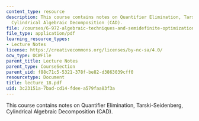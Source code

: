 ```yaml
---
content_type: resource
description: This course contains notes on Quantifier Elimination, Tarski-Seidenberg,
  Cylindrical Algebraic Decomposition (CAD).
file: /courses/6-972-algebraic-techniques-and-semidefinite-optimization-spring-2006/3c23151a7badcd14fdeea579faa83f3a_lecture_18.pdf
file_type: application/pdf
learning_resource_types:
- Lecture Notes
license: https://creativecommons.org/licenses/by-nc-sa/4.0/
ocw_type: OCWFile
parent_title: Lecture Notes
parent_type: CourseSection
parent_uid: f88c71c5-5321-378f-be82-d3863039cff0
resourcetype: Document
title: lecture_18.pdf
uid: 3c23151a-7bad-cd14-fdee-a579faa83f3a
---
```

This course contains notes on Quantifier Elimination, Tarski-Seidenberg, Cylindrical Algebraic Decomposition (CAD).